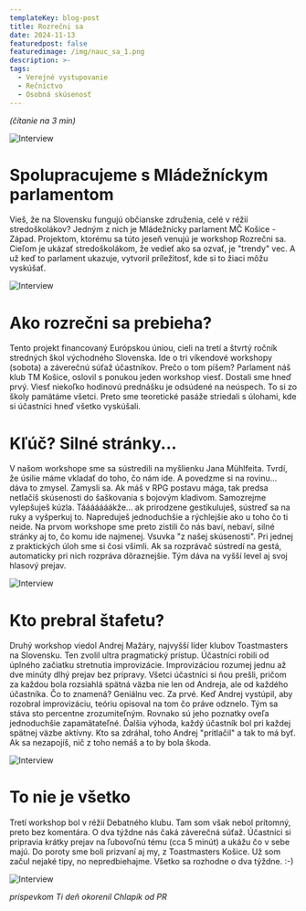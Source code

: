 ```yaml
---
templateKey: blog-post
title: Rozrečni sa
date: 2024-11-13
featuredpost: false
featuredimage: /img/nauc_sa_1.png
description: >-
tags:
  - Verejné vystupovanie
  - Rečníctvo
  - Osobná skúsenosť
---
```


*(čítanie na 3 min)*

![Interview](/img/nauc_sa_1.png)

# Spolupracujeme s Mládežníckym parlamentom

Vieš, že na Slovensku fungujú občianske združenia, celé v réžií stredoškolákov? Jedným z nich je Mládežnícky parlament
MČ Košice - Západ. Projektom, ktorému sa túto jeseň venujú je workshop Rozrečni sa. Cieľom je ukázať stredoškolákom, že
vedieť ako sa ozvať, je "trendy" vec. A už keď to parlament ukazuje, vytvoril príležitosť, kde si to žiaci môžu vyskúšať.


![Interview](/img/nauc_sa_3.png)


# Ako rozrečni sa prebieha?

Tento projekt financovaný Európskou úniou, cieli na tretí a štvrtý ročník stredných škol východného Slovenska. Ide o tri
víkendové workshopy (sobota) a záverečnú súťaž účastníkov. Prečo o tom píšem? Parlament náš klub TM Košice, oslovil s
ponukou jeden workshop viesť. Dostali sme hneď prvý. Viesť niekoľko hodinovú prednášku je odsúdené na neúspech. To si zo
školy pamätáme všetci. Preto sme teoretické pasáže striedali s úlohami, kde si účastníci hneď všetko vyskúšali.


# Kľúč? Silné stránky...

V našom workshope sme sa sústredili na myšlienku Jana Mühlfeita. Tvrdí, že úsilie máme vkladať do toho, čo nám ide. A
povedzme si na rovinu... dáva to zmysel. Zamysli sa. Ak máš v RPG postavu mága, tak predsa netlačíš skúsenosti do šaškovania
s bojovým kladivom. Samozrejme vylepšuješ kúzla. Tááááááákže... ak prirodzene gestikuluješ, sústreď sa na ruky a vyšperkuj
to. Napreduješ jednoduchšie a rýchlejšie ako u toho čo ti neide. Na prvom workshope sme preto zistili čo nás baví, nebaví,
silné stránky aj to, čo komu ide najmenej. Vsuvka "z našej skúsenosti". Pri jednej z praktických úloh sme si čosi všimli. Ak
sa rozprávač sústredí na gestá, automaticky pri nich rozpráva dôraznejšie. Tým dáva na vyšší level aj svoj hlasový prejav. 


![Interview](/img/nauc_sa_4.png)


# Kto prebral štafetu?

Druhý workshop viedol Andrej Mažáry, najvyšší líder klubov Toastmasters na Slovensku. Ten zvolil ultra pragmatický prístup.
Účastníci robili od úplného začiatku stretnutia improvizácie. Improvizáciou rozumej jednu až dve minúty dlhý prejav bez prípravy.
Všetci účastníci si ňou prešli, pričom za každou bola rozsiahlá spätná väzba nie len od Andreja, ale od každého účastníka. Čo to
znamená? Geniálnu vec. Za prvé. Keď Andrej vystúpil, aby rozobral improvizáciu, teóriu opisoval na tom čo práve odznelo. Tým sa
stáva sto percentne zrozumiteľným. Rovnako sú jeho poznatky oveľa jednoduchšie zapamätateľné. Ďalšia výhoda, každý účastník bol
pri každej spätnej väzbe aktívny. Kto sa zdráhal, toho Andrej "pritlačil" a tak to má byť. Ak sa nezapojíš, nič z toho nemáš a to
by bola škoda.


![Interview](/img/woman-having-brilliant-idea.jpg)


# To nie je všetko

Tretí workshop bol v réžií Debatného klubu. Tam som však nebol prítomný, preto bez komentára. O dva týždne nás čaká záverečná súťaž.
Účastníci si pripravia krátky prejav na ľubovoľnú tému (cca 5 minút) a ukážu čo v sebe majú. Do poroty sme boli prizvaní aj my, z
Toastmasters Košice. Už som začul nejaké tipy, no nepredbiehajme. Všetko sa rozhodne o dva týždne. :-)


![Interview](/img/gentleman.jpg)


*príspevkom Ti deň okorenil Chlapík od PR*
